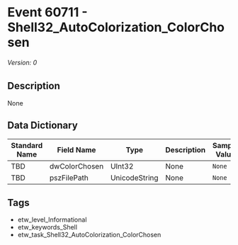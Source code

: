 # Event 60711 - Shell32_AutoColorization_ColorChosen
###### Version: 0

## Description
None

## Data Dictionary
|Standard Name|Field Name|Type|Description|Sample Value|
|---|---|---|---|---|
|TBD|dwColorChosen|UInt32|None|`None`|
|TBD|pszFilePath|UnicodeString|None|`None`|

## Tags
* etw_level_Informational
* etw_keywords_Shell
* etw_task_Shell32_AutoColorization_ColorChosen